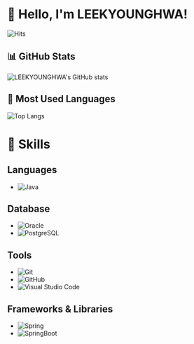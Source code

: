 # 👋 Hello, I'm LEEKYOUNGHWA!
![Hits](https://hits.seeyoufarm.com/api/count/incr/badge.svg?url=https%3A%2F%2Fgithub.com%2FLEEKYOUNGHWA&count_bg=%23FFDAC7&title_bg=%23FFADAD&icon=&icon_color=%23E7E7E7&title=hits&edge_flat=false)

## 📊 GitHub Stats
![LEEKYOUNGHWA's GitHub stats](https://github-readme-stats.vercel.app/api?username=LEEKYOUNGHWA&show_icons=true&theme=radical)

## 💼 Most Used Languages
![Top Langs](https://github-readme-stats.vercel.app/api/top-langs/?username=LEEKYOUNGHWA&layout=compact&theme=radical)

# 💪 Skills
## Languages
- ![Java](https://img.shields.io/badge/Java-007396?style=for-the-badge&logo=java)
 
## Database
- ![Oracle](https://img.shields.io/badge/Oracle-F80000?style=for-the-badge&logo=Oracle&logoColor=white)
- ![PostgreSQL](https://img.shields.io/badge/PostgreSQL-336791?style=for-the-badge&logo=postgresql&logoColor=white)
 
## Tools
- ![Git](https://img.shields.io/badge/Git-F05032?style=for-the-badge&logo=Git&logoColor=white)
- ![GitHub](https://img.shields.io/badge/GitHub-181717?style=for-the-badge&logo=GitHub&logoColor=white)
- ![Visual Studio Code](https://img.shields.io/badge/VS%20Code-007ACC?style=for-the-badge&logo=Visual%20Studio%20Code&logoColor=white)
 
## Frameworks & Libraries
- ![Spring](https://img.shields.io/badge/Spring-6DB33F?style=for-the-badge&logo=spring)
- ![SpringBoot](https://img.shields.io/badge/SpringBoot-6DB33F?style=for-the-badge&logo=spring)
<!--
**LEEKYOUNGHWA/LEEKYOUNGHWA** is a ✨ _special_ ✨ repository because its `README.md` (this file) appears on your GitHub profile.

Here are some ideas to get you started:

- 🔭 I’m currently working on ...
- 🌱 I’m currently learning ...
- 👯 I’m looking to collaborate on ...
- 🤔 I’m looking for help with ...
- 💬 Ask me about ...
- 📫 How to reach me: ...
- 😄 Pronouns: ...
- ⚡ Fun fact: ...
-->
